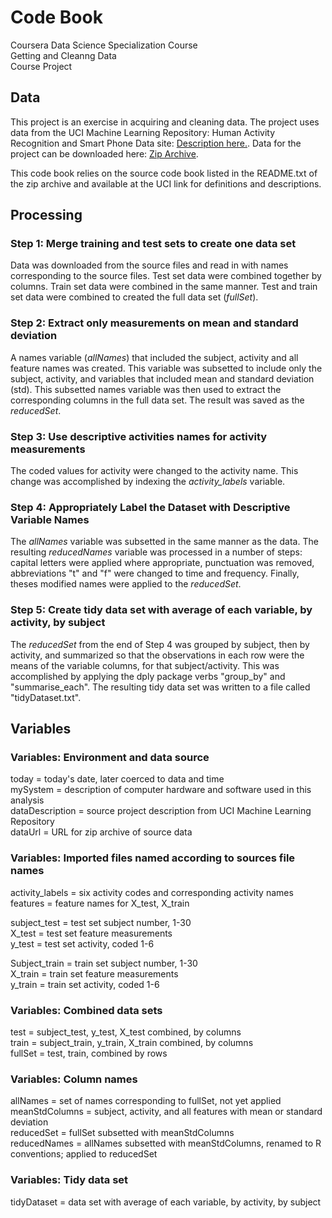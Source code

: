 # Code Book
Coursera Data Science Specialization Course  
Getting and Cleanng Data  
Course Project  

## Data
This project is an exercise in acquiring and cleaning data.  The project uses data from the UCI Machine Learning Repository: Human Activity Recognition and Smart Phone Data site: [Description here.](http://archive.ics.uci.edu/ml/datasets/Human+Activity+Recognition+Using+Smartphones). Data for the project can be downloaded here: [Zip Archive](https://d396qusza40orc.cloudfront.net/getdata%2Fprojectfiles%2FUCI%20HAR%20Dataset.zip).

This code book relies on the source code book listed in the README.txt of the zip archive and available at the UCI link for definitions and descriptions. 

## Processing

### Step 1: Merge training and test sets to create one data set
Data was downloaded from the source files and read in with names corresponding to the source files. Test set data were combined together by columns. Train set data were combined in the same manner.  Test and train set data were combined to created the full data set (*fullSet*).

### Step 2: Extract only measurements on mean and standard deviation
A names variable (*allNames*) that included the subject, activity and all feature names was created. This variable was subsetted to include only the subject, activity, and variables that included mean and standard deviation (std).  This subsetted names variable was then used to extract the corresponding columns in the full data set.  The result was saved as the *reducedSet*.

### Step 3: Use descriptive activities names for activity measurements
The coded values for activity were changed to the activity name. This change was accomplished by indexing the *activity_labels* variable. 

### Step 4: Appropriately Label the Dataset with Descriptive Variable Names
The *allNames* variable was subsetted in the same manner as the data.  The resulting *reducedNames* variable was processed in a number of steps: capital letters were applied where appropriate, punctuation was removed, abbreviations "t" and "f" were changed to time and frequency. Finally, theses modified names were applied to the *reducedSet*.

### Step 5: Create tidy data set with average of each variable, by activity, by subject
The *reducedSet* from the end of Step 4 was grouped by subject, then by activity, and summarized so that the observations in each row were the means of the variable columns, for that subject/activity.  This was accomplished by applying the dply package verbs "group_by" and "summarise_each".  The resulting tidy data set was written to a file called "tidyDataset.txt".


## Variables

### Variables: Environment and data source
today           = today's date, later coerced to data and time  
mySystem        = description of computer hardware and software used in this analysis  
dataDescription = source project description from UCI Machine Learning Repository  
dataUrl         = URL for zip archive of source data  

### Variables: Imported files named according to sources file names
activity_labels = six activity codes and corresponding activity names  
features        = feature names for X_test, X_train  

subject_test    = test set subject number, 1-30  
X_test          = test set feature measurements  
y_test          = test set activity, coded 1-6  
  
Subject_train   = train set subject number, 1-30  
X_train         = train set feature measurements  
y_train         = train set activity, coded 1-6  
  
### Variables: Combined data sets
test            = subject_test, y_test, X_test combined, by columns  
train           = subject_train, y_train, X_train combined, by columns  
fullSet         = test, train, combined by rows  
  
### Variables: Column names
allNames        = set of names corresponding to fullSet, not yet applied  
meanStdColumns  = subject, activity, and all features with mean or standard deviation  
reducedSet      = fullSet subsetted with meanStdColumns  
reducedNames    = allNames subsetted with meanStdColumns, renamed to R conventions; applied to reducedSet  
  
### Variables: Tidy data set                  
tidyDataset     = data set with average of each variable, by activity, by subject                 





